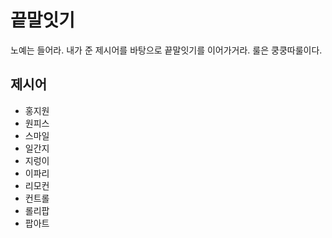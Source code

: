 # 끝말잇기

노예는 들어라. 내가 준 제시어를 바탕으로 끝말잇기를 이어가거라. 룰은 쿵쿵따룰이다.



## 제시어

* 홍지원
* 원피스
* 스마일
* 일간지
* 지렁이
* 이파리
* 리모컨
* 컨트롤
* 롤리팝
* 팝아트


